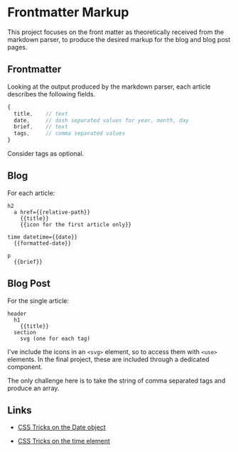 # Frontmatter Markup

This project focuses on the front matter as theoretically received from the markdown parser, to produce the desired markup for the blog and blog post pages.

## Frontmatter

Looking at the output produced by the markdown parser, each article describes the following fields.

```js
{
  title,    // text
  date,     // dash separated values for year, month, day
  brief,    // text
  tags,     // comma separated values
}
```

Consider tags as optional.

## Blog

For each article:

```code
h2
  a href={{relative-path}}
    {{title}}
    {{icon for the first article only}}

time datetime={{date}}
  {{formatted-date}}

p
  {{brief}}
```

## Blog Post

For the single article:

```code
header
  h1
    {{title}}
  section
    svg (one for each tag)
```

I've include the icons in an `<svg>` element, so to access them with `<use>` elements. In the final project, these are included through a dedicated component.

The only challenge here is to take the string of comma separated tags and produce an array.

## Links

- [CSS Tricks on the Date object](https://css-tricks.com/everything-you-need-to-know-about-date-in-javascript/#creating-dates-with-arguments)

- [CSS Tricks on the time element](https://css-tricks.com/time-element/)
